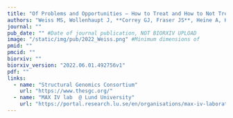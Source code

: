 ```yaml
---
title: "Of Problems and Opportunities – How to Treat and How to Not Treat Crystallographic Fragment-Screening Data."
authors: "Weiss MS, Wollenhaupt J, **Correy GJ, Fraser JS**, Heine A, Klebe G, Krojer T, Thunnissen M, Pearce NM."
journal: ""
pub_date: "" #Date of journal publication, NOT BIORXIV UPLOAD
image: "/static/img/pub/2022_Weiss.png" #Minimum dimensions of
pmid: ""
pmcid: ""
biorxiv: ""
biorxiv_version: "2022.06.01.492756v1"
pdf: ""
links:
  - name: "Structural Genomics Consortium"
    url: "https://www.thesgc.org/"
  - name: "MAX IV lab  @ Lund University"
    url: "https://portal.research.lu.se/en/organisations/max-iv-laboratory"
---
```

